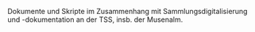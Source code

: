 Dokumente und Skripte im Zusammenhang mit Sammlungsdigitalisierung und -dokumentation an der TSS, insb. der Musenalm.